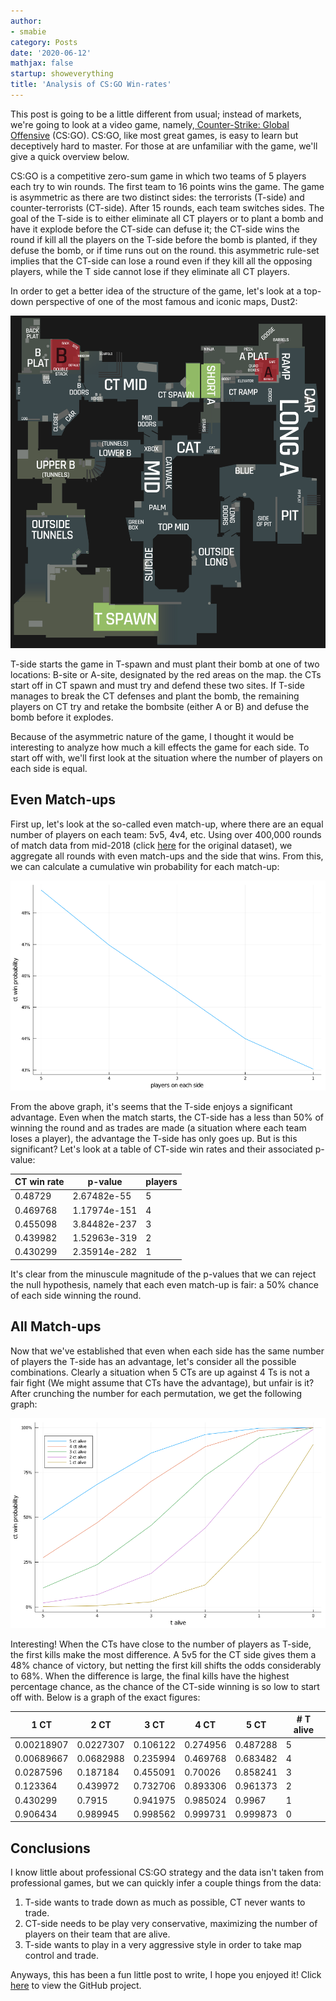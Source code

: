 ```yaml
---
author:
- smabie
category: Posts
date: '2020-06-12'
mathjax: false
startup: showeverything
title: 'Analysis of CS:GO Win-rates'
---
```


This post is going to be a little different from usual; instead of
markets, we\'re going to look at a video game, namely,[ Counter-Strike:
Global
Offensive](https://en.wikipedia.org/wiki/Counter-Strike:_Global_Offensive)
(CS:GO). CS:GO, like most great games, is easy to learn but deceptively
hard to master. For those at are unfamiliar with the game, we\'ll give a
quick overview below.

CS:GO is a competitive zero-sum game in which two teams of 5 players
each try to win rounds. The first team to 16 points wins the game. The
game is asymmetric as there are two distinct sides: the terrorists
(T-side) and counter-terrorists (CT-side). After 15 rounds, each team
switches sides. The goal of the T-side is to either eliminate all CT
players or to plant a bomb and have it explode before the CT-side can
defuse it; the CT-side wins the round if kill all the players on the
T-side before the bomb is planted, if they defuse the bomb, or if time
runs out on the round. this asymmetric rule-set implies that the CT-side
can lose a round even if they kill all the opposing players, while the T
side cannot lose if they eliminate all CT players.

In order to get a better idea of the structure of the game, let\'s look
at a top-down perspective of one of the most famous and iconic maps,
Dust2:

![Dust2](/assets/dust2.png)

T-side starts the game in T-spawn and must plant their bomb at one of
two locations: B-site or A-site, designated by the red areas on the map.
the CTs start off in CT spawn and must try and defend these two sites.
If T-side manages to break the CT defenses and plant the bomb, the
remaining players on CT try and retake the bombsite (either A or B) and
defuse the bomb before it explodes.

Because of the asymmetric nature of the game, I thought it would be
interesting to analyze how much a kill effects the game for each side.
To start off with, we\'ll first look at the situation where the number
of players on each side is equal.

Even Match-ups
--------------

First up, let\'s look at the so-called even match-up, where there are an
equal number of players on each team: 5v5, 4v4, etc. Using over 400,000
rounds of match data from mid-2018 (click
[here](https://www.kaggle.com/skihikingkevin/csgo-matchmaking-damage)
for the original dataset), we aggregate all rounds with even match-ups
and the side that wins. From this, we can calculate a cumulative win
probability for each match-up:

![Even Match-ups](/assets/evencs.png)

From the above graph, it\'s seems that the T-side enjoys a significant
advantage. Even when the match starts, the CT-side has a less than 50%
of winning the round and as trades are made (a situation where each team
loses a player), the advantage the T-side has only goes up. But is this
significant? Let\'s look at a table of CT-side win rates and their
associated p-value:

| CT win rate | p-value      | players |
|-------------|--------------|---------|
| 0.48729     | 2.67482e-55  | 5       |
| 0.469768    | 1.17974e-151 | 4       |
| 0.455098    | 3.84482e-237 | 3       |
| 0.439982    | 1.52963e-319 | 2       |
| 0.430299    | 2.35914e-282 | 1       |

It\'s clear from the minuscule magnitude of the p-values that we can
reject the null hypothesis, namely that each even match-up is fair: a
50% chance of each side winning the round.

All Match-ups
-------------

Now that we\'ve established that even when each side has the same number
of players the T-side has an advantage, let\'s consider all the possible
combinations. Clearly a situation when 5 CTs are up against 4 Ts is not
a fair fight (We might assume that CTs have the advantage), but unfair
is it? After crunching the number for each permutation, we get the
following graph:

![All Permutations](/assets/csperm.png)

Interesting! When the CTs have close to the number of players as T-side,
the first kills make the most difference. A 5v5 for the CT side gives
them a 48% chance of victory, but netting the first kill shifts the odds
considerably to 68%. When the difference is large, the final kills have
the highest percentage chance, as the chance of the CT-side winning is
so low to start off with. Below is a graph of the exact figures:

| 1 CT       | 2 CT      | 3 CT     | 4 CT     | 5 CT     | \# T alive |
|------------|-----------|----------|----------|----------|------------|
| 0.00218907 | 0.0227307 | 0.106122 | 0.274956 | 0.487288 | 5          |
| 0.00689667 | 0.0682988 | 0.235994 | 0.469768 | 0.683482 | 4          |
| 0.0287596  | 0.187184  | 0.455091 | 0.70026  | 0.858241 | 3          |
| 0.123364   | 0.439972  | 0.732706 | 0.893306 | 0.961373 | 2          |
| 0.430299   | 0.7915    | 0.941975 | 0.985024 | 0.9967   | 1          |
| 0.906434   | 0.989945  | 0.998562 | 0.999731 | 0.999873 | 0          |

Conclusions
-----------

I know little about professional CS:GO strategy and the data isn\'t
taken from professional games, but we can quickly infer a couple things
from the data:

1.  T-side wants to trade down as much as possible, CT never wants to
    trade.
2.  CT-side needs to be play very conservative, maximizing the number of
    players on their team that are alive.
3.  T-side wants to play in a very aggressive style in order to take map
    control and trade.

Anyways, this has been a fun little post to write, I hope you enjoyed
it! Click [here](https://github.com/smabie/csgo-kill-value) to view the
GitHub project.
